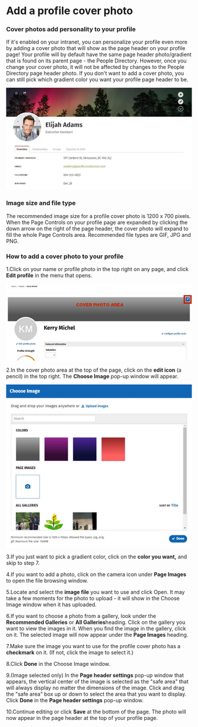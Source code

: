 # Add a profile cover photo

### Cover photos add personality to your profile

If it's enabled on your intranet, you can personalize your profile even more by adding a cover photo that will show as the page header on your profile page! Your profile will by default have the same page header photo/gradient that is found on its parent page - the People Directory. However, once you change your cover photo, it will not be affected by changes to the People Directory page header photo. If you don't want to add a cover photo, you can still pick which gradient color you want your profile page header to be.

![](../../.gitbook/assets/1%20%2892%29.jpg)



### Image size and file type

The recommended image size for a profile cover photo is 1200 x 700 pixels. When the Page Controls on your profile page are expanded by clicking the down arrow on the right of the page header, the cover photo will expand to fill the whole Page Controls area. Recommended file types are GIF, JPG and PNG.

### How to add a cover photo to your profile

1.Click on your name or profile photo in the top right on any page, and click **Edit profile** in the menu that opens.

![](../../.gitbook/assets/2%20%2845%29.jpg)

2.In the cover photo area at the top of the page, click on the **edit icon** \(a pencil\) in the top right. The **Choose Image** pop-up window will appear.

![](../../.gitbook/assets/3%20%2827%29.jpg)



3.If you just want to pick a gradient color, click on the **color you want,** and skip to step 7.

4.If you want to add a photo, click on the camera icon under **Page Images** to open the file browsing window.

5.Locate and select the **image file** you want to use and click Open. It may take a few moments for the photo to upload - it will show in the Choose Image window when it has uploaded.

6.If you want to choose a photo from a gallery, look under the **Recommended Galleries** or **All Galleries**heading. Click on the gallery you want to view the images in it. When you find the image in the gallery, click on it. The selected image will now appear under the **Page Images** heading.

7.Make sure the image you want to use for the profile cover photo has a **checkmark** on it. \(If not, click the image to select it.\)

8.Click **Done** in the Choose Image window.

9.\(Image selected only\) In the **Page header settings** pop-up window that appears, the vertical center of the image is selected as the "safe area" that will always display no matter the dimensions of the image. Click and drag the "safe area" box up or down to select the area that you want to display. Click **Done** in the **Page header settings** pop-up window.

10.Continue editing or click **Save** at the bottom of the page. The photo will now appear in the page header at the top of your profile page.

